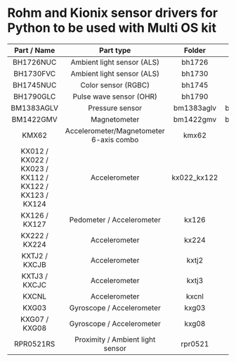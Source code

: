 # Rohm and Kionix sensor drivers for Python to be used with Multi OS kit

| Part / Name | Part type | Folder | Driver |
|:-------------:|:-------------:|:-------------:|:--------------:|
| BH1726NUC | Ambient light sensor (ALS) | bh1726 |bh1726_driver.py		|
| BH1730FVC | Ambient light sensor (ALS) | bh1730 |bh1730_driver.py		|
| BH1745NUC | Color sensor (RGBC) | bh1745 |bh1745_driver.py		|
| BH1790GLC | Pulse wave sensor (OHR) | bh1790 |bh1790_driver.py		|
| BM1383AGLV | Pressure sensor | bm1383aglv |bm1383aglv_driver.py	|
| BM1422GMV | Magnetometer | bm1422gmv |bm1422gmv_driver.py	|
| KMX62 | Accelerometer/Magnetometer 6-axis combo | kmx62 |kmx62_driver.py		|
| KX012 / KX022 / KX023 / KX112 / KX122 / KX123 / KX124  | Accelerometer | kx022_kx122 |kx022_driver.py		|
| KX126 / KX127 | Pedometer / Accelerometer | kx126 |kx126_driver.py		|
| KX222 / KX224 | Accelerometer | kx224 |kx224_driver.py		|
| KXTJ2 / KXCJB | Accelerometer | kxtj2 |kxtj2_driver.py		|
| KXTJ3 / KXCJC | Accelerometer | kxtj3 |kxtj3_driver.py		|
| KXCNL | Accelerometer | kxcnl |kxcnl_driver.py		|
| KXG03 | Gyroscope / Accelerometer | kxg03 |kxg03_driver.py		|
| KXG07 / KXG08 | Gyroscope / Accelerometer | kxg08 |kxg08_driver.py		|
| RPR0521RS | Proximity / Ambient light sensor | rpr0521 |rpr0521_driver.py		|
